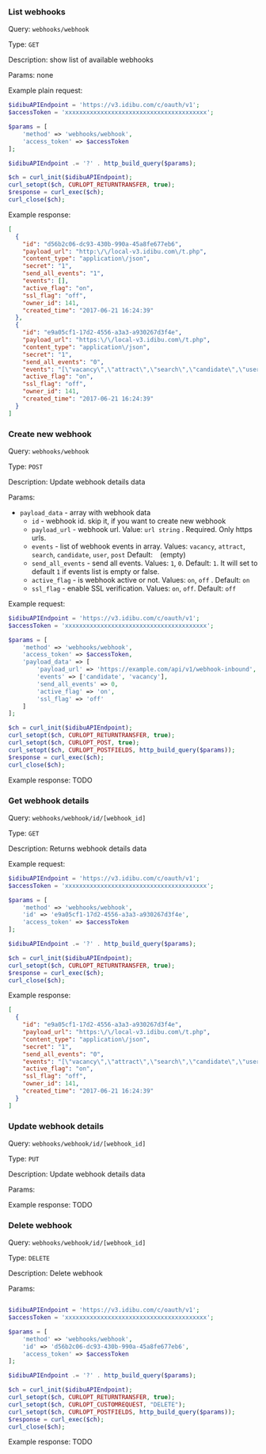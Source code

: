 

### List webhooks

Query: `webhooks/webhook`

Type: `GET`

Description: show list of available webhooks

Params: none

Example plain request: 

```php
$idibuAPIEndpoint = 'https://v3.idibu.com/c/oauth/v1';
$accessToken = 'xxxxxxxxxxxxxxxxxxxxxxxxxxxxxxxxxxxxxxxx';

$params = [
    'method' => 'webhooks/webhook',
    'access_token' => $accessToken
];

$idibuAPIEndpoint .= '?' . http_build_query($params);

$ch = curl_init($idibuAPIEndpoint);
curl_setopt($ch, CURLOPT_RETURNTRANSFER, true);
$response = curl_exec($ch);
curl_close($ch);
```

Example response: 


```json
[
  {
    "id": "d56b2c06-dc93-430b-990a-45a8fe677eb6",
    "payload_url": "http:\/\/local-v3.idibu.com\/t.php",
    "content_type": "application\/json",
    "secret": "1",
    "send_all_events": "1",
    "events": [],
    "active_flag": "on",
    "ssl_flag": "off",
    "owner_id": 141,
    "created_time": "2017-06-21 16:24:39"
  },
  {
    "id": "e9a05cf1-17d2-4556-a3a3-a930267d3f4e",
    "payload_url": "https:\/\/local-v3.idibu.com\/t.php",
    "content_type": "application\/json",
    "secret": "1",
    "send_all_events": "0",
    "events": "[\"vacancy\",\"attract\",\"search\",\"candidate\",\"user\",\"post\"]",
    "active_flag": "on",
    "ssl_flag": "off",
    "owner_id": 141,
    "created_time": "2017-06-21 16:24:39"
  }
]
```

### Create new webhook

Query: `webhooks/webhook`

Type: `POST`

Description: Update webhook details data

Params:
 * `payload_data` - array with webhook data
   * `id` - webhook id. skip it, if you want to create new webhook
   * `payload_url` - webhook url. Value: `url string` . Required. Only https urls. 
   * `events` - list of webhook events in array. Values: `vacancy`, `attract`, `search`, `candidate`, `user`, `post` Default: ` ` (empty)
   * `send_all_events` - send all events. Values: `1`, `0`. Default: `1`. It will set to default `1` if events list is empty or false.
   * `active_flag` - is webhook active or not. Values: `on`, `off` . Default: `on`
   * `ssl_flag` - enable SSL verification. Values: `on`, `off`. Default: `off`
   
Example request:

```php
$idibuAPIEndpoint = 'https://v3.idibu.com/c/oauth/v1';
$accessToken = 'xxxxxxxxxxxxxxxxxxxxxxxxxxxxxxxxxxxxxxxx';

$params = [
    'method' => 'webhooks/webhook',
    'access_token' => $accessToken,
    'payload_data' => [
        'payload_url' => 'https://example.com/api/v1/webhook-inbound',
        'events' => ['candidate', 'vacancy'],
        'send_all_events' => 0,
        'active_flag' => 'on',
        'ssl_flag' => 'off'
    ]
];

$ch = curl_init($idibuAPIEndpoint);
curl_setopt($ch, CURLOPT_RETURNTRANSFER, true);
curl_setopt($ch, CURLOPT_POST, true);
curl_setopt($ch, CURLOPT_POSTFIELDS, http_build_query($params));
$response = curl_exec($ch);
curl_close($ch);
```

Example response: TODO


### Get webhook details

Query: `webhooks/webhook/id/[webhook_id]`

Type: `GET`

Description: Returns webhook details data

Example request:

```php
$idibuAPIEndpoint = 'https://v3.idibu.com/c/oauth/v1';
$accessToken = 'xxxxxxxxxxxxxxxxxxxxxxxxxxxxxxxxxxxxxxxx';

$params = [
    'method' => 'webhooks/webhook',
    'id' => 'e9a05cf1-17d2-4556-a3a3-a930267d3f4e',
    'access_token' => $accessToken
];

$idibuAPIEndpoint .= '?' . http_build_query($params);

$ch = curl_init($idibuAPIEndpoint);
curl_setopt($ch, CURLOPT_RETURNTRANSFER, true);
$response = curl_exec($ch);
curl_close($ch);
```

Example response: 

```json
[
  {
    "id": "e9a05cf1-17d2-4556-a3a3-a930267d3f4e",
    "payload_url": "https:\/\/local-v3.idibu.com\/t.php",
    "content_type": "application\/json",
    "secret": "1",
    "send_all_events": "0",
    "events": "[\"vacancy\",\"attract\",\"search\",\"candidate\",\"user\",\"post\"]",
    "active_flag": "on",
    "ssl_flag": "off",
    "owner_id": 141,
    "created_time": "2017-06-21 16:24:39"
  }
]
```


### Update webhook details

Query: `webhooks/webhook/id/[webhook_id]`

Type: `PUT`

Description: Update webhook details data

Params:

Example response: TODO


### Delete webhook 

Query: `webhooks/webhook/id/[webhook_id]`

Type: `DELETE`

Description: Delete webhook

Params: 

```php

$idibuAPIEndpoint = 'https://v3.idibu.com/c/oauth/v1';
$accessToken = 'xxxxxxxxxxxxxxxxxxxxxxxxxxxxxxxxxxxxxxxx';

$params = [
    'method' => 'webhooks/webhook',
    'id' => 'd56b2c06-dc93-430b-990a-45a8fe677eb6',
    'access_token' => $accessToken
];

$idibuAPIEndpoint .= '?' . http_build_query($params);

$ch = curl_init($idibuAPIEndpoint);
curl_setopt($ch, CURLOPT_RETURNTRANSFER, true);
curl_setopt($ch, CURLOPT_CUSTOMREQUEST, "DELETE");
curl_setopt($ch, CURLOPT_POSTFIELDS, http_build_query($params));
$response = curl_exec($ch);
curl_close($ch);
```

Example response: TODO


